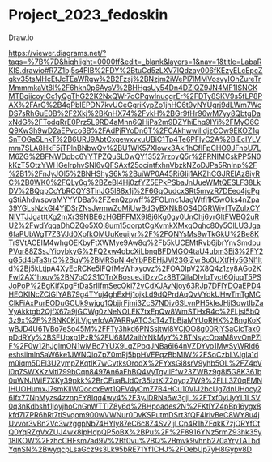 # Project_2023_fedoskin 

Draw.io

https://viewer.diagrams.net/?tags=%7B%7D&highlight=0000ff&edit=_blank&layers=1&nav=1&title=LabaRKIS.drawio#R7Z1bj5s4FIB%2FDY%2BtuCd5zLXV7lQdzay006fKEzyELcEpcZqkv35tsMHcEtJcTEaWRgw%2B2Fzsj%2BNzjm2iWePl7lMMVosvyIOhZureTrMmmmkaVt8l%2F6hkn0p6AysV%2BHHgsUy54Dn4DZlQZ9JN4MF1ISNGKMTBqiicoyiCc1yQgThG22K2NxQWr7oCPqwInucgrEr%2FDTy8SKV9s5fLP8PAX%2FArG%2B4gPbIEPDN7kvUCeGgriKypZo1jhHC6t9yNYUgrj9dLWm7WcDS7sRhGuE0B%2F2Xkj%2BKnHX74%2FvkH%2BGr9fHr96wM7yy8QbtgDaxNdG%2FTodqRrE0Prz5L9RD4aMnn6QHjPa2m9DZYhiEhq9IYi%2FMyO6CQ9XwSh9wD2aEPvco3B%2FAdPjRYoDn6T%2FCAkhwwiIIdjzCCw9EKOZ1qSnTOGa5LnkT%2B6URJ9AbtCxgewxvxuUBiC1Tp4Te6PFlyC2A%2BiEcIYLVmm7SLA8HkF5jTPlnBNbwQv%2BU1WK57XIowx3Aki1hCfIFpCHO9JFnbU7LM6ZG%2BFNWDpbc6YYTPZQuSL0wQY13527rzpyQ5r%2FRNIMCskPP5N0kKzT5OtzYWHGelrphvSNl6vQFSAxf25ocintfxhnVbzkNZoDJPa5RnInp%2F%2B1%2FnJyJOl5%2BNHShyS6k%2BuiWP0A45RiGIij1AKZhCGJREIAz8iyRC%2B0WK0%2FQLy6g%2BZeBl4Hj0zfYZ5EPkPSbaJnUueWMtQESLF38LkDV%2BQgpCcYbRCQYSTlnJG5I88x1j%2F6GgOudcxSRt5mvzR7DEeo4jcPggStiAhdwspvaMYYYDBa%2FZenQzpwff%2FOLmc1JagWtfi1K5wOks4nZpa39YGLsNzkGI4YjDSrZNsJwmwZoMiUwBdGyBXNkBOS4DGRWiyfTvZulxCYNIVTJJgatttXg2mXr39NBE6zHGBFFMX9I8j6Kg0gy0UnChj6yrGltFWBQ2uRU2%2FwdYqqaDhOZQo5XOi8um15qorptCgXvmkXMxqOqhc80y5OlLU3Jga6faPUbWgT7Z3VJd0XpfkOMUuKeuijvr%2F%2FQNYsMs9wTkGkU%2Be8KTr9VtACEIM4whgOEKbyFtXWMye9Aw8q%2Fb5kUCEMtRvb6jbrYnvSmdpuPVqr88ZSsJYioybkyG%2FQ2xw4qbcXiLbnqBFDMGO4taU4ubm3Ej3%2FY2qG5d4bTa3trO%2BqV%2BMRSpNI4eYbPBEHjJVl23GjZvrBo0UXtfHy5GNl1ltd%2Bj5kLtjpA4XyEcRCKe5lFQfMeWhxyovz%2FOA0IpV2X8Q4z1zy8AGo2KFwl2AX1hxuv%2BN7pO2S1OTnXBosueJiDzvCz8BTQilaDIvlqTyct6QjuqT5PSJoPoP%2BgKifXpgFtDaSrIlfmSecQki72vCdXJAyNjoy63RJp7DFlYDOaEPD4HEOKINcZCiGIYAB79g4TYuj4ghExHj1ojkLd9dQPrdAqQvVYdkUHwTmTgMCClkFiAxPurEODuGCUk9wjgg1QbjjrFjmi3ZcS7NDiv6SLvnPH5kleJHjl3qwtIbZaVyAkktgb2QjfX67a9jGCWg0zNeNOLEK7txEpQw8WmSTHxR4c%2FLjsi5bQ3z9x%2F%2BNK0KjLVjgwfoVA7ARRyATC3cT4zTbBjaMYUoRHX%2BngKoKwBJD4U61VBo7eSo45M%2FFTy3hkd6PNSsjtwl8VCjOO8g00RjYSaCIcTax0pDdRYy%2BSFUpxp1PzR%2FU68M2aihYNkMyY%2BTNsycOoaM8vvOnPZiF%2F0w12hJglmON1wMBc7YUX9LqZPbqJNBa6i64nVZDYvo1MwSyWRId6eshsiimlnSaW6ke1JWNQioZpZ0mRj5bpHVEPqzBbMlW%2FSoCzbLVJgla1dm0iqm5DEl3U2ympZKqtlK7wCvtksOrodX%2FYxsGi8srV9yhb5OL%2FZ4pVi0q7SWXKzMti799bCqn8497An6aFhBQ4VyTgvllEfw23ZWBz9g8i5G8K361b0uWNJWiF7XKy39pkk%2BrCEuaBJdQr35iztKlZ2oyqz7W9%2FLL3Z0qEMNlHUOHumxJ7smKllWQoccxEwt1QFV4yCmZ7B4HCu10VIJ2bcUg7dnUHocy26Ifx77NpMyzs4zznpFY8lqq4wy4%2F3yJDRNa6w3gjL%2FTxf0yUyYL1LSV0q3nKdbshf1joyjhoCnGnWTTIZ8y6d%2BHpoades2N%2FKtlYZ4pBp16ygx8kfd7IZPR6hRt7tlSvqom900wVWNur0DvKSPutmDSrt3fQF4lrivBeC8WY8u4jUvvor3vBn2Vc3wzggpNb74HYly87eC6c8Z4Sv2jjLCp4R1hZFqkK7zjORYfCtQ0YqRZgVxZUJ4wx8lpHdpQP5oBX%2BPu%2F%2F8916YNz5rmZ93hk35y18IKOW%2FzhcCHFsm7ad9V%2Bf0vu%2BQ%2Bmvk9vhnb270aYryTATbdYqnSN%2BwyqcpLsaGcz9s3Lk95bRE71Yf1CHJ%2FOebUp7yH8Gypv8D
